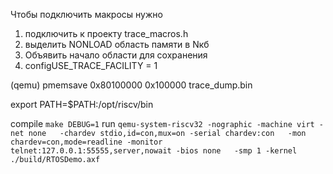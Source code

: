 Чтобы подключить макросы нужно


1. подключить к проекту trace_macros.h
2. выделить NONLOAD область памяти в Nкб
3. Объявить начало области для сохранения
4. configUSE_TRACE_FACILITY = 1


(qemu) pmemsave 0x80100000 0x100000 trace_dump.bin

export PATH=$PATH:/opt/riscv/bin

compile ```make DEBUG=1```
run ```qemu-system-riscv32 -nographic -machine virt -net none   -chardev stdio,id=con,mux=on -serial chardev:con   -mon chardev=con,mode=readline -monitor telnet:127.0.0.1:55555,server,nowait -bios none   -smp 1 -kernel ./build/RTOSDemo.axf```
